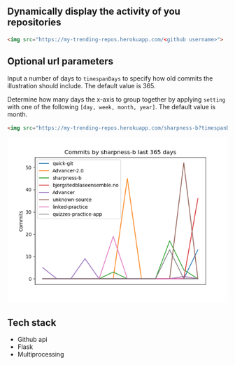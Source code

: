 ## Dynamically display the activity of you repositories

```html
<img src="https://my-trending-repos.herokuapp.com/<github username>">
```

## Optional url parameters

Input a number of days to `timespanDays` to specify how old commits the illustration should include. The default value is 365.

Determine how many days the x-axis to group together by applying `setting` with one of the following `[day, week, month, year]`. The default value is month.


```html
<img src="https://my-trending-repos.herokuapp.com/sharpness-b?timespanDays=365&setting=month">
```

![example image](static/example.png?raw=true)

## Tech stack
 - Github api
 - Flask
 - Multiprocessing